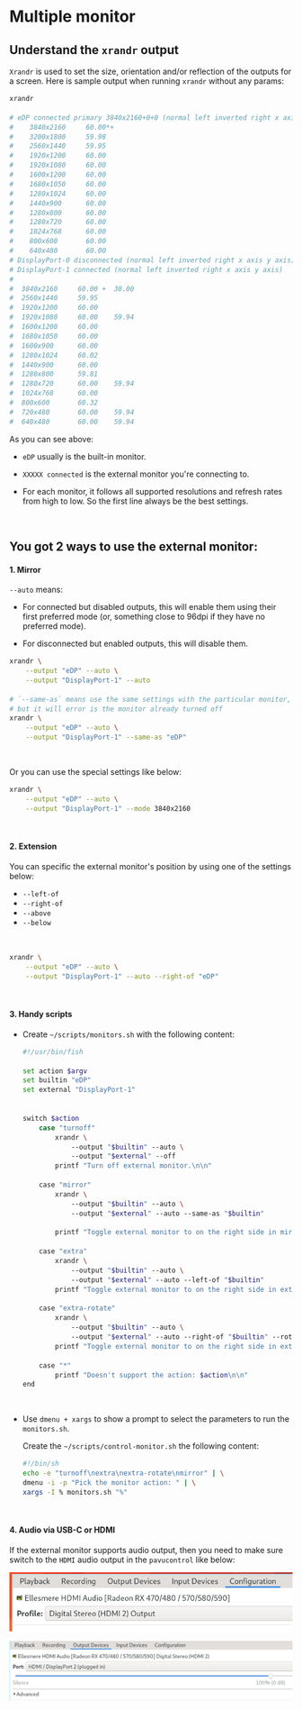 # Multiple monitor

## Understand the `xrandr` output

`Xrandr` is used to set the size, orientation and/or reflection of the outputs
for a screen. Here is sample output when running `xrandr` without any params:

```bash
xrandr

# eDP connected primary 3840x2160+0+0 (normal left inverted right x axis y axis) 597mm x 336mm
#    3840x2160     60.00*+
#    3200x1800     59.98  
#    2560x1440     59.95  
#    1920x1200     60.00  
#    1920x1080     60.00  
#    1600x1200     60.00  
#    1680x1050     60.00  
#    1280x1024     60.00  
#    1440x900      60.00  
#    1280x800      60.00  
#    1280x720      60.00  
#    1024x768      60.00  
#    800x600       60.00  
#    640x480       60.00  
# DisplayPort-0 disconnected (normal left inverted right x axis y axis)
# DisplayPort-1 connected (normal left inverted right x axis y axis)
#
#  3840x2160     60.00 +  30.00
#  2560x1440     59.95
#  1920x1200     60.00
#  1920x1080     60.00    59.94
#  1600x1200     60.00
#  1680x1050     60.00
#  1600x900      60.00
#  1280x1024     60.02
#  1440x900      60.00
#  1280x800      59.81
#  1280x720      60.00    59.94
#  1024x768      60.00
#  800x600       60.32
#  720x480       60.00    59.94
#  640x480       60.00    59.94
```

As you can see above:

- `eDP` usually is the built-in monitor.

- `XXXXX connected` is the external monitor you're connecting to.

- For each monitor, it follows all supported resolutions and refresh rates from
high to low. So the first line always be the best settings.


</br>


## You got 2 ways to use the external monitor:

#### 1. Mirror

`--auto` means:

- For  connected  but disabled outputs, this will enable them using their first preferred mode (or, something close to 96dpi if they have no preferred mode). 

- For disconnected but enabled outputs, this will disable them.


```bash
xrandr \
    --output "eDP" --auto \
    --output "DisplayPort-1" --auto

# `--same-as` means use the same settings with the particular monitor,
# but it will error is the monitor already turned off
xrandr \
    --output "eDP" --auto \
    --output "DisplayPort-1" --same-as "eDP"
```

</br>

Or you can use the special settings like below:

```bash
xrandr \
    --output "eDP" --auto \
    --output "DisplayPort-1" --mode 3840x2160
```

</br>

#### 2. Extension

You can specific the external monitor's position by using one of the settings
below:

- `--left-of`
- `--right-of`
- `--above`
- `--below`

</br>

```bash
xrandr \
    --output "eDP" --auto \
    --output "DisplayPort-1" --auto --right-of "eDP"
```

</br>


#### 3. Handy scripts

- Create `~/scripts/monitors.sh` with the following content:

    ```bash
    #!/usr/bin/fish

    set action $argv
    set builtin "eDP"
    set external "DisplayPort-1"


    switch $action
        case "turnoff"
            xrandr \
                --output "$builtin" --auto \
                --output "$external" --off
            printf "Turn off external monitor.\n\n"

        case "mirror"
            xrandr \
                --output "$builtin" --auto \
                --output "$external" --auto --same-as "$builtin"

            printf "Toggle external monitor to on the right side in mirror mode.\n\n"

        case "extra"
            xrandr \
                --output "$builtin" --auto \
                --output "$external" --auto --left-of "$builtin"
            printf "Toggle external monitor to on the right side in extra.\n\n"

        case "extra-rotate"
            xrandr \
                --output "$builtin" --auto \
                --output "$external" --auto --right-of "$builtin" --rotate left
            printf "Toggle external monitor to on the right side in extra vertical.\n\n"

        case "*"
            printf "Doesn't support the action: $action\n\n"
    end
    ```

    </br>


- Use `dmenu + xargs` to show a prompt to select the parameters to run the
`monitors.sh`.

    Create the `~/scripts/control-monitor.sh` the following content:

    ```bash
    #!/bin/sh
    echo -e "turnoff\nextra\nextra-rotate\nmirror" | \
    dmenu -i -p "Pick the monitor action: " | \
    xargs -I % monitors.sh "%"
    ```

</br>


#### 4. Audio via **USB-C** or **HDMI**

If the external monitor supports audio output, then you need to make sure switch
to the `HDMI` audio output in the `pavucontrol` like below:

![monitor-aduio-1](./images/monitor-audio-1.png)

![monitor-aduio-2](./images/monitor-audio-2.png)

</br>

